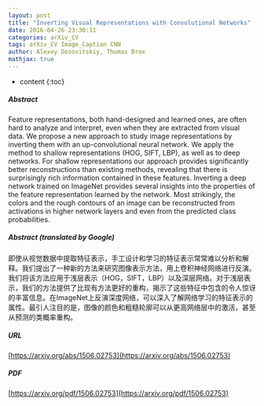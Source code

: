 ```yaml
---
layout: post
title: "Inverting Visual Representations with Convolutional Networks"
date: 2016-04-26 23:30:11
categories: arXiv_CV
tags: arXiv_CV Image_Caption CNN
author: Alexey Dosovitskiy, Thomas Brox
mathjax: true
---
```


* content
{:toc}

##### Abstract
Feature representations, both hand-designed and learned ones, are often hard to analyze and interpret, even when they are extracted from visual data. We propose a new approach to study image representations by inverting them with an up-convolutional neural network. We apply the method to shallow representations (HOG, SIFT, LBP), as well as to deep networks. For shallow representations our approach provides significantly better reconstructions than existing methods, revealing that there is surprisingly rich information contained in these features. Inverting a deep network trained on ImageNet provides several insights into the properties of the feature representation learned by the network. Most strikingly, the colors and the rough contours of an image can be reconstructed from activations in higher network layers and even from the predicted class probabilities.

##### Abstract (translated by Google)
即使从视觉数据中提取特征表示，手工设计和学习的特征表示常常难以分析和解释。我们提出了一种新的方法来研究图像表示方法，用上卷积神经网络进行反演。我们将该方法应用于浅层表示（HOG，SIFT，LBP）以及深层网络。对于浅层表示，我们的方法提供了比现有方法更好的重构，揭示了这些特征中包含的令人惊讶的丰富信息。在ImageNet上反演深度网络，可以深入了解网络学习的特征表示的属性。最引人注目的是，图像的颜色和粗糙轮廓可以从更高网络层中的激活，甚至从预测的类概率重构。

##### URL
[https://arxiv.org/abs/1506.02753](https://arxiv.org/abs/1506.02753)

##### PDF
[https://arxiv.org/pdf/1506.02753](https://arxiv.org/pdf/1506.02753)

